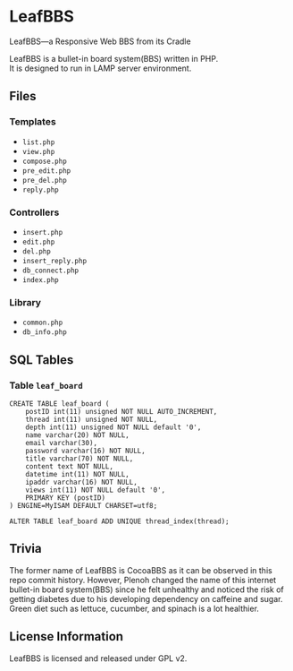 # LeafBBS
LeafBBS&mdash;a Responsive Web BBS from its Cradle

LeafBBS is a bullet-in board system(BBS) written in PHP.  
It is designed to run in LAMP server environment.

## Files
### Templates
  + `list.php`
  + `view.php`
  + `compose.php`
  + `pre_edit.php`
  + `pre_del.php`
  + `reply.php`

### Controllers
  + `insert.php`
  + `edit.php`
  + `del.php`
  + `insert_reply.php`
  + `db_connect.php`
  + `index.php`

### Library
  + `common.php`
  + `db_info.php`

## SQL Tables
### Table `leaf_board`
```
CREATE TABLE leaf_board (
    postID int(11) unsigned NOT NULL AUTO_INCREMENT, 
    thread int(11) unsigned NOT NULL, 
    depth int(11) unsigned NOT NULL default '0', 
    name varchar(20) NOT NULL, 
    email varchar(30), 
    password varchar(16) NOT NULL, 
    title varchar(70) NOT NULL, 
    content text NOT NULL, 
    datetime int(11) NOT NULL, 
    ipaddr varchar(16) NOT NULL, 
    views int(11) NOT NULL default '0',
    PRIMARY KEY (postID)
) ENGINE=MyISAM DEFAULT CHARSET=utf8;
```
```
ALTER TABLE leaf_board ADD UNIQUE thread_index(thread);
```

## Trivia
The former name of LeafBBS is CocoaBBS as it can be observed in this repo commit history. 
However, Plenoh changed the name of this internet bullet-in board system(BBS) since he felt unhealthy and noticed the risk of getting diabetes due to his developing dependency on caffeine and sugar. 
Green diet such as lettuce, cucumber, and spinach is a lot healthier.

## License Information
LeafBBS is licensed and released under GPL v2.
